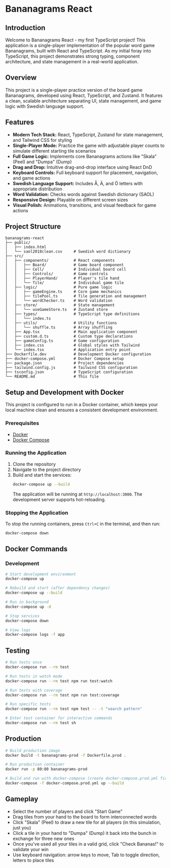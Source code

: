 # Bananagrams React

## Introduction

Welcome to Bananagrams React - my first TypeScript project! This application is a single-player implementation of the popular word game Bananagrams, built with React and TypeScript. As my initial foray into TypeScript, this project demonstrates strong typing, component architecture, and state management in a real-world application.

## Overview

This project is a single-player practice version of the board game Bananagrams, developed using React, TypeScript, and Zustand. It features a clean, scalable architecture separating UI, state management, and game logic with Swedish language support.

## Features

- **Modern Tech Stack:** React, TypeScript, Zustand for state management, and Tailwind CSS for styling
- **Single-Player Mode:** Practice the game with adjustable player counts to simulate different starting tile scenarios
- **Full Game Logic:** Implements core Bananagrams actions like "Skala" (Peel) and "Dumpa" (Dump)
- **Drag and Drop:** Intuitive drag-and-drop interface using React DnD
- **Keyboard Controls:** Full keyboard support for placement, navigation, and game actions
- **Swedish Language Support:** Includes Å, Ä, and Ö letters with appropriate distribution
- **Word Validation:** Checks words against Swedish dictionary (SAOL)
- **Responsive Design:** Playable on different screen sizes
- **Visual Polish:** Animations, transitions, and visual feedback for game actions

## Project Structure

```
bananagrams-react
├── public/
│   ├── index.html
│   └── saol2018clean.csv     # Swedish word dictionary
├── src/
│   ├── components/           # React components
│   │   ├── Board/            # Game board component
│   │   ├── Cell/             # Individual board cell
│   │   ├── Controls/         # Game controls
│   │   ├── PlayerHand/       # Player's tile hand
│   │   └── Tile/             # Individual game tile
│   ├── logic/                # Pure game logic
│   │   ├── gameEngine.ts     # Core game mechanics
│   │   ├── tilePool.ts       # Tile generation and management
│   │   └── wordChecker.ts    # Word validation
│   ├── store/                # State management
│   │   └── useGameStore.ts   # Zustand store
│   ├── types/                # TypeScript type definitions
│   │   └── index.ts
│   ├── utils/                # Utility functions
│   │   └── shuffle.ts        # Array shuffling
│   ├── App.tsx               # Main application component
│   ├── custom.d.ts           # Custom type declarations
│   ├── gameConfig.ts         # Game configuration
│   ├── index.css             # Global styles with Tailwind
│   └── index.tsx             # Application entry point
├── Dockerfile.dev            # Development Docker configuration
├── docker-compose.yml        # Docker Compose setup
├── package.json              # Project dependencies
├── tailwind.config.js        # Tailwind CSS configuration
├── tsconfig.json             # TypeScript configuration
└── README.md                 # This file
```

## Setup and Development with Docker

This project is configured to run in a Docker container, which keeps your local machine clean and ensures a consistent development environment.

### Prerequisites

- [Docker](https://docs.docker.com/get-docker/)
- [Docker Compose](https://docs.docker.com/compose/install/)

### Running the Application

1. Clone the repository
2. Navigate to the project directory
3. Build and start the services:
   ```bash
   docker-compose up --build
   ```
   The application will be running at `http://localhost:3000`. The development server supports hot-reloading.

### Stopping the Application

To stop the running containers, press `Ctrl+C` in the terminal, and then run:

```bash
docker-compose down
```
## Docker Commands

### Development

```bash
# Start development environment
docker-compose up

# Rebuild and start (after dependency changes)
docker-compose up --build

# Run in background
docker-compose up -d

# Stop services
docker-compose down

# View logs
docker-compose logs -f app
```

## Testing

```bash
# Run tests once
docker-compose run --rm test

# Run tests in watch mode
docker-compose run --rm test npm run test:watch

# Run tests with coverage
docker-compose run --rm test npm run test:coverage

# Run specific tests
docker-compose run --rm test npm test -- -t "search pattern"

# Enter test container for interactive commands
docker-compose run --rm test sh
```

## Production

```bash
# Build production image
docker build -t bananagrams-prod -f Dockerfile.prod .

# Run production container
docker run -p 80:80 bananagrams-prod

# Build and run with docker-compose (create docker-compose.prod.yml first)
docker-compose -f docker-compose.prod.yml up --build
```

## Gameplay

- Select the number of players and click "Start Game"
- Drag tiles from your hand to the board to form interconnected words
- Click "Skala" (Peel) to draw a new tile for all players (in this simulation, just you)
- Click a tile in your hand to "Dumpa" (Dump) it back into the bunch in exchange for three new ones
- Once you've used all your tiles in a valid grid, click "Check Bananas!" to validate your win
- Use keyboard navigation: arrow keys to move, Tab to toggle direction, letters to place tiles
